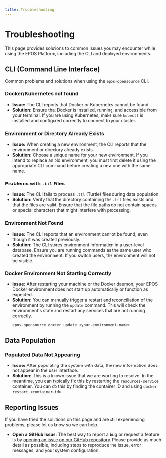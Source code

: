 ```yaml
---
title: Troubleshooting
---
```


# Troubleshooting

This page provides solutions to common issues you may encounter while using the EPOS Platform, including the CLI and deployed environments.

## CLI (Command Line Interface)

Common problems and solutions when using the `epos-opensource` CLI.

### Docker/Kubernetes not found

-   **Issue:** The CLI reports that Docker or Kubernetes cannot be found.
-   **Solution:** Ensure that Docker is installed, running, and accessible from your terminal. If you are using Kubernetes, make sure `kubectl` is installed and configured correctly to connect to your cluster.

### Environment or Directory Already Exists

-   **Issue:** When creating a new environment, the CLI reports that the environment or directory already exists.
-   **Solution:** Choose a unique name for your new environment. If you intend to replace an old environment, you must first delete it using the appropriate CLI command before creating a new one with the same name.

### Problems with `.ttl` Files

-   **Issue:** The CLI fails to process `.ttl` (Turtle) files during data population.
-   **Solution:** Verify that the directory containing the `.ttl` files exists and that the files are valid. Ensure that the file paths do not contain spaces or special characters that might interfere with processing.

### Environment Not Found

-   **Issue:** The CLI reports that an environment cannot be found, even though it was created previously.
-   **Solution:** The CLI stores environment information in a user-level database. Ensure you are running commands as the same user who created the environment. If you switch users, the environment will not be visible.

### Docker Environment Not Starting Correctly

-   **Issue:** After restarting your machine or the Docker daemon, your EPOS Docker environment does not start up automatically or function as expected.
-   **Solution:** You can manually trigger a restart and reconciliation of the environment by running the `update` command. This will check the environment's state and restart any services that are not running correctly.
    ```bash
    epos-opensource docker update <your-environment-name>
    ```

## Data Population

### Populated Data Not Appearing

-   **Issue:** After populating the system with data, the new information does not appear in the user interface.
-   **Solution:** This is a known issue that we are working to resolve. In the meantime, you can typically fix this by restarting the `resources-service` container. You can do this by finding the container ID and using `docker restart <container-id>`.

## Reporting Issues

If you have tried the solutions on this page and are still experiencing problems, please let us know so we can help.

-   **Open a GitHub Issue:** The best way to report a bug or request a feature is by [opening an issue on our GitHub repository](https://github.com/epos-eu/epos-opensource/issues). Please provide as much detail as possible, including steps to reproduce the issue, error messages, and your system configuration.
